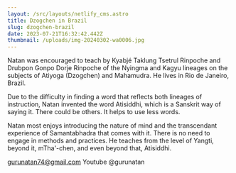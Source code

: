 ```yaml
---
layout: /src/layouts/netlify_cms.astro
title: Dzogchen in Brazil
slug: dzogchen-brazil
date: 2023-07-21T16:32:42.442Z
thumbnail: /uploads/img-20240302-wa0006.jpg
---
```

Natan was encouraged to teach by Kyabjé Taklung Tsetrul Rinpoche and Drubpon Gonpo Dorje Rinpoche of the Nyingma and Kagyu lineages on the subjects of Atiyoga (Dzogchen) and Mahamudra. He lives in Rio de Janeiro, Brazil.

Due to the difficulty in finding a word that reflects both lineages of instruction, Natan invented the word Atisiddhi, which is a Sanskrit way of saying it. There could be others. It helps to use less words.

Natan most enjoys introducing the nature of mind and the transcendant experience of Samantabhadra that comes with it. There is no need to engage in methods and practices. He teaches from the level of Yangti, beyond it, mTha'-chen, and even beyond that, Atisiddhi.

<gurunatan74@gmail.com>
Youtube @gurunatan